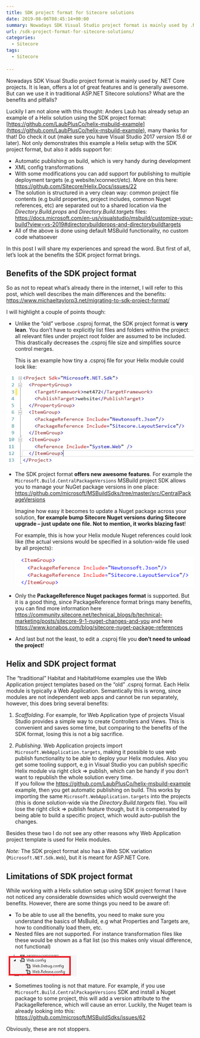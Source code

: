 ```yaml
---
title: SDK project format for Sitecore solutions
date: 2019-08-06T08:45:14+00:00
summary: Nowadays SDK Visual Studio project format is mainly used by .NET Core projects. It is lean, offers a lot of great features and is generally awesome. But can we use it in traditional ASP.NET Sitecore solutions? What are the benefits and pitfalls?
url: /sdk-project-format-for-sitecore-solutions/
categories:
  - Sitecore
tags:
  - Sitecore

---
```

Nowadays SDK Visual Studio project format is mainly used by .NET Core projects. It is lean, offers a lot of great features and is generally awesome. But can we use it in traditional ASP.NET Sitecore solutions? What are the benefits and pitfalls?

Luckily I am not alone with this thought: Anders Laub has already setup an example of a Helix solution using the SDK project format: [https://github.com/LaubPlusCo/helix-msbuild-example](https://github.com/LaubPlusCo/helix-msbuild-example), many thanks for that! Do check it out (make sure you have Visual Studio 2017 _version 15.6_ or later). Not only demonstrates this example a Helix setup with the SDK project format, but also it adds support for:

  * Automatic publishing on build, which is very handy during development
  * XML config transformations
  * With some modifications you can add support for publishing to multiple deployment targets (e.g website/xconnect/etc). More on this here: https://github.com/Sitecore/Helix.Docs/issues/22
  * The solution is structured in a very clean way: common project file contents (e.g build properties, project includes, common Nuget references, etc) are separated out to a shared location via the _Directory.Build.props_ and _Directory.Build.targets_ files: https://docs.microsoft.com/en-us/visualstudio/msbuild/customize-your-build?view=vs-2019#directorybuildprops-and-directorybuildtargets
  * All of the above is done using default MSBuild functionality, no custom code whatsoever

In this post I will share my experiences and spread the word. But first of all, let&#8217;s look at the benefits the SDK project format brings.

## Benefits of the SDK project format

So as not to repeat what&#8217;s already there in the internet, I will refer to this post, which well describes the main differences and the benefits: https://www.michaeltaylorp3.net/migrating-to-sdk-project-format/

I will highlight a couple of points though: 

  * Unlike the &#8220;old&#8221; verbose .csproj format, the SDK project format is **very lean**. You don&#8217;t have to explicitly list files and folders within the project: all relevant files under project root folder are assumed to be included. This drastically decreases the .csproj file size and simplifies source control merges.  
  
    This is an example how tiny a .csproj file for your Helix module could look like:  
  
  ![SDK project format for Helix solutions](sdk_project.jpg#center "SDK project format for Helix solutions")
    
  * The SDK project format **offers new awesome features**. For example the `Microsoft.Build.CentralPackageVersions` MSBuild project SDK allows you to manage your NuGet package versions in one place: https://github.com/microsoft/MSBuildSdks/tree/master/src/CentralPackageVersions
  
    Imagine how easy it becomes to update a Nuget package across your solution, **for example bump Sitecore Nuget versions during Sitecore upgrade &#8211; just update one file. Not to mention, it works blazing fast**!  
  
    For example, this is how your Helix module Nuget references could look like (the actual versions would be specified in a solution-wide file used by all projects):

    ![No Nuget package versions in specific projects](nuget-references.png#center "No Nuget package versions in specific projects")

  * Only the **PackageReference Nuget packages format** is supported. But it is a good thing, since PackageReference format brings many benefits, you can find more information here https://community.sitecore.net/technical_blogs/b/technical-marketing/posts/sitecore-9-1-nuget-changes-and-you and here https://www.konabos.com/blog/sitecore-nuget-package-references
  * And last but not the least, to edit a .csproj file you **don&#8217;t need to unload the project**! 

## Helix and SDK project format

The &#8220;traditional&#8221; Habitat and HabitatHome examples use the Web Application project templates based on the &#8220;old&#8221; .csproj format. Each Helix module is typically a Web Application. Semantically this is wrong, since modules are not independent web apps and cannot be run separately, however, this does bring several benefits:

1. _Scaffolding_. For example, for Web Application type of projects Visual Studio provides a simple way to create Controllers and Views.
  This is convenient and saves some time, but comparing to the benefits of the SDK format, losing this is not a big sacrifice.  
  
2. _Publishing_. Web Application projects import `Microsoft.WebApplication.targets`, making it possible to use web publish functionality to be able to deploy your Helix modules. Also you get some tooling support, e.g in Visual Studio you can publish specific Helix module via right click => publish, which can be handy if you don&#8217;t want to republish the whole solution every time.  
If you follow the https://github.com/LaubPlusCo/helix-msbuild-example example, then you get automatic publishing on build. This works by importing the same `Microsoft.WebApplication.targets` into the projects (this is done solution-wide via the _Directory.Build.targets_ file). You will lose the right click => publish feature though, but it is compensated by being able to build a specific project, which would auto-publish the changes. 

Besides these two I do not see any other reasons why Web Application project template is used for Helix modules.

_Note:_ The SDK project format also has a Web SDK variation (`Microsoft.NET.Sdk.Web`), but it is meant for ASP.NET Core.

## Limitations of SDK project format

While working with a Helix solution setup using SDK project format I have not noticed any considerable downsides which would overweight the benefits. However, there are some things you need to be aware of:

  * To be able to use all the benefits, you need to make sure you understand the basics of MsBuild, e.g what Properties and Targets are, how to conditionally load them, etc.
  * Nested files are not supported. For instance transformation files like these would be shown as a flat list (so this makes only visual difference, not functional)

  ![Config transform files are transformed into flat list](nested-files.png#center)

  * Sometimes tooling is not that mature. For example, if you use `Microsoft.Build.CentralPackageVersions` SDK and install a Nuget package to some project, this will add a version attribute to the PackageReference, which will cause an error. Luckily, the Nuget team is already looking into this: https://github.com/microsoft/MSBuildSdks/issues/62

Obviously, these are not stoppers.